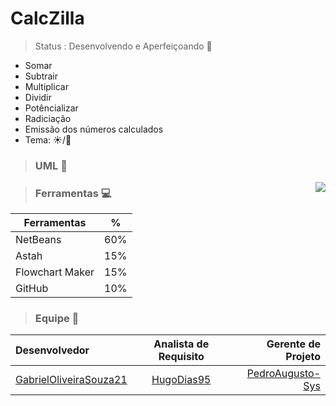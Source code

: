 # CalcZilla



> Status : Desenvolvendo e Aperfeiçoando 🚀

+ Somar
+ Subtrair
+ Multiplicar
+ Dividir
+ Potêncializar
+ Radiciação 
+ Emissão dos números calculados
+ Tema: ☀️/🌙



> ### UML 🔮
<img style="float: right;" src="CalculadoraUML.jpg">


> ### Ferramentas 💻

Ferramentas   | %
--------- | ------
NetBeans | 60%
Astah | 15%
Flowchart Maker | 15%
GitHub | 10%

> ### Equipe 🌌

Desenvolvedor | Analista de Requisito | Gerente de Projeto
:--------- | :------: | -------:
[GabrielOliveiraSouza21](https://github.com/GabrielOliveiraSouza21) | [HugoDias95](https://github.com/hugodias95) | [PedroAugusto-Sys](https://github.com/PedroAugusto-sys)


